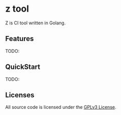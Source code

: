 # z tool
Z is CI tool written in Golang.

## Features
TODO:

## QuickStart
TODO:

## Licenses
All source code is licensed under the [GPLv3 License](LICENSE.md).
